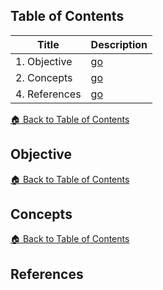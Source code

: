 ## Table of Contents

| Title         | Description       |
| ------------- | ----------------- |
| 1. Objective  | [go](#objective)  |
| 2. Concepts   | [go](#concepts)   |
| 4. References | [go](#references) |

[🏠 Back to Table of Contents](#table-of-contents)

## Objective

[🏠 Back to Table of Contents](#table-of-contents)

## Concepts

[🏠 Back to Table of Contents](#table-of-contents)

## References
